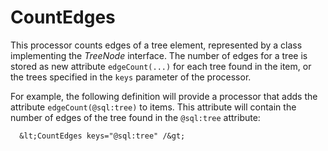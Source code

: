 CountEdges
==========

This processor counts edges of a tree element, represented by a class implementing
the *TreeNode* interface. The number of edges for a tree is stored as new attribute
`edgeCount(...)` for each tree found in the item, or the trees specified in the
`keys` parameter of the processor.

For example, the following definition will provide a processor that adds the attribute
`edgeCount(@sql:tree)` to items. This attribute will contain the number of edges of
the tree found in the `@sql:tree` attribute:

      &lt;CountEdges keys="@sql:tree" /&gt;
